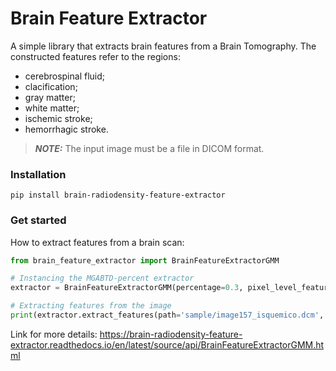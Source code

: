 # Brain Feature Extractor
A simple library that extracts brain features from a Brain Tomography. The constructed features refer to the regions: 
- cerebrospinal fluid;
- clacification;
- gray matter;
- white matter;
- ischemic stroke;
- hemorrhagic stroke. 

> **_NOTE:_** The input image must be a file in DICOM format.

### Installation
```
pip install brain-radiodensity-feature-extractor
```

### Get started
How to extract features from a brain scan:

```Python
from brain_feature_extractor import BrainFeatureExtractorGMM

# Instancing the MGABTD-percent extractor
extractor = BrainFeatureExtractorGMM(percentage=0.3, pixel_level_feature=False)

# Extracting features from the image
print(extractor.extract_features(path='sample/image157_isquemico.dcm', verbose=True))
```
Link for more details: https://brain-radiodensity-feature-extractor.readthedocs.io/en/latest/source/api/BrainFeatureExtractorGMM.html
